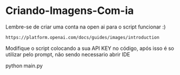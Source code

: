 # Criando-Imagens-Com-ia



Lembre-se de criar uma conta na open ai para o script funcionar :)

~~~~
https://platform.openai.com/docs/guides/images/introduction
~~~~
Modifique o script colocando a sua API KEY no código, após isso é so utilizar pelo prompt,  não sendo necessario abrir IDE

python main.py
